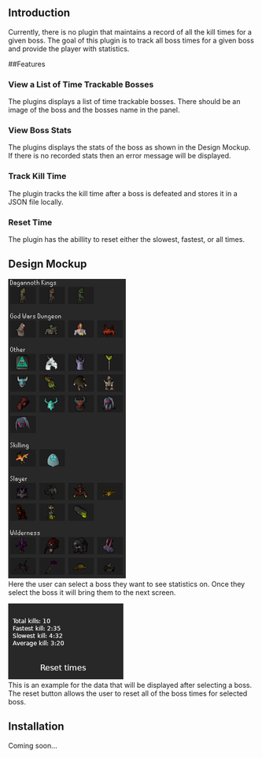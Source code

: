 ## Introduction
Currently, there is no plugin that maintains a record of all the kill times for a given boss. The goal of this plugin is to track all boss times for a given boss and provide the player with statistics.

##Features
### View a List of Time Trackable Bosses
The plugins displays a list of time trackable bosses. There should be an image of the boss and the bosses name in the panel. 
### View Boss Stats
The plugins displays the stats of the boss as shown in the Design Mockup. If there is no recorded stats then an error message will be displayed.
### Track Kill Time
The plugin tracks the kill time after a boss is defeated and stores it in a JSON file locally.
### Reset Time
The plugin has the abillity to reset either the slowest, fastest, or all times.

## Design Mockup
![boss selection](src/main/resources/boss-selection.png)  
Here the user can select a boss they want to see statistics on. Once they select the boss it will bring them to the next screen.

![statistics](src/main/resources/boss-stats.png)  
This is an example for the data that will be displayed after selecting a boss. The reset button allows the user to reset all of the boss times for selected boss. 

## Installation
Coming soon...
